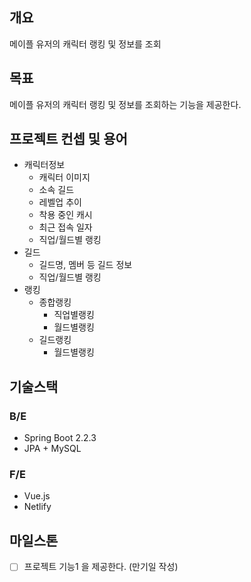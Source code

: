 ## 개요
메이플 유저의 캐릭터 랭킹 및 정보를 조회

## 목표
메이플 유저의 캐릭터 랭킹 및 정보를 조회하는 기능을 제공한다.

## 프로젝트 컨셉 및 용어
- 캐릭터정보
  - 캐릭터 이미지
  - 소속 길드
  - 레벨업 추이
  - 착용 중인 캐시
  - 최근 접속 일자
  - 직업/월드별 랭킹
- 길드
  - 길드명, 멤버 등 길드 정보
  - 직업/월드별 랭킹
- 랭킹
  - 종합랭킹
    - 직업별랭킹
    - 월드별랭킹
  - 길드랭킹
    - 월드별랭킹

## 기술스택
### B/E
- Spring Boot 2.2.3
- JPA + MySQL

### F/E
- Vue.js
- Netlify

## 마일스톤
- [ ] 프로젝트 기능1 을 제공한다. (만기일 작성)

